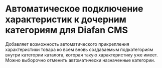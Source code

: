 # Автоматическое подключение характеристик к дочерним категориям для Diafan CMS

Добавляет возможность автоматического прикрепления характеристики товара ко всем вновь создаваемым подкатегориям внутри категории каталога, которая такую характеристику уже имеет. Можно выборочно отменить автоматически назначенные категории.
